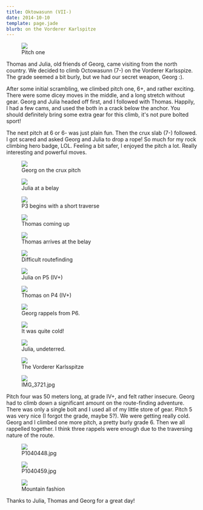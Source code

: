 ```yaml
---
title: Oktowasunn (VII-)
date: 2014-10-10
template: page.jade
blurb: on the Vorderer Karlspitze
---
```


<figure><a href='https://www.flickr.com/photos/55338612@N00/15750926362'>
<img src='https://farm6.static.flickr.com/5609/15750926362_8a6da78d48_b.jpg'></a>
<figcaption>Pitch one</figcaption>
</figure>

Thomas and Julia, old friends of Georg, came visiting from the north country. We
decided to climb Octowasunn (7-) on the Vorderer Karlsspize. The grade seemed a
bit burly, but we had our secret weapon, Georg :).

After some initial scrambling, we climbed pitch one, 6+, and rather
exciting. There were some dicey moves in the middle, and a long stretch without
gear. Georg and Julia headed off first, and I followed with Thomas. Happily, I
had a few cams, and used the both in a crack below the anchor. You should
definitely bring some extra gear for this climb, it's not pure bolted sport!

The next pitch at 6 or 6- was just plain fun. Then the crux slab (7-)
followed. I got scared and asked Georg and Julia to drop a rope! So much for my
rock climbing hero badge, LOL. Feeling a bit safer, I enjoyed the pitch a
lot. Really interesting and powerful moves.


<figure><a href='https://www.flickr.com/photos/55338612@N00/15129439544'>
<img src='https://farm8.static.flickr.com/7482/15129439544_d1b76d4f5b_b.jpg'></a>
<figcaption>Georg on the crux pitch</figcaption>
</figure>


<figure><a href='https://www.flickr.com/photos/55338612@N00/15750932502'>
<img src='https://farm6.static.flickr.com/5603/15750932502_db4ea50338_b.jpg'></a>
<figcaption>Julia at a belay</figcaption>
</figure>


<figure><a href='https://www.flickr.com/photos/55338612@N00/15725688636'>
<img src='https://farm8.static.flickr.com/7562/15725688636_c41b8ef65e_b.jpg'></a>
<figcaption>P3 begins with a short traverse</figcaption>
</figure>


<figure><a href='https://www.flickr.com/photos/55338612@N00/15563963078'>
<img src='https://farm8.static.flickr.com/7511/15563963078_64519f3d01_b.jpg'></a>
<figcaption>Thomas coming up</figcaption>
</figure>


<figure><a href='https://www.flickr.com/photos/55338612@N00/15563516309'>
<img src='https://farm4.static.flickr.com/3954/15563516309_be9f328b10_b.jpg'></a>
<figcaption>Thomas arrives at the belay</figcaption>
</figure>


<figure><a href='https://www.flickr.com/photos/55338612@N00/15747504541'>
<img src='https://farm8.static.flickr.com/7520/15747504541_2e0c47bc32_b.jpg'></a>
<figcaption>Difficult routefinding</figcaption>
</figure>


<figure><a href='https://www.flickr.com/photos/55338612@N00/15564585600'>
<img src='https://farm8.static.flickr.com/7570/15564585600_334a28e043_b.jpg'></a>
<figcaption>Julia on P5 (IV+)</figcaption>
</figure>


<figure><a href='https://www.flickr.com/photos/55338612@N00/15130004473'>
<img src='https://farm8.static.flickr.com/7492/15130004473_9296aec3aa_b.jpg'></a>
<figcaption>Thomas on P4 (IV+)</figcaption>
</figure>


<figure><a href='https://www.flickr.com/photos/55338612@N00/15129457334'>
<img src='https://farm8.static.flickr.com/7485/15129457334_bd6aab109d_b.jpg'></a>
<figcaption>Georg rappels from P6.</figcaption>
</figure>


<figure><a href='https://www.flickr.com/photos/55338612@N00/15130009913'>
<img src='https://farm4.static.flickr.com/3942/15130009913_7fa288c9ee_b.jpg'></a>
<figcaption>It was quite cold!</figcaption>
</figure>


<figure><a href='https://www.flickr.com/photos/55338612@N00/15563978868'>
<img src='https://farm8.static.flickr.com/7502/15563978868_5368669721_b.jpg'></a>
<figcaption>Julia, undeterred.</figcaption>
</figure>


<figure><a href='https://www.flickr.com/photos/55338612@N00/15130016483'>
<img src='https://farm4.static.flickr.com/3944/15130016483_68ddd3838c_b.jpg'></a>
<figcaption>The Vorderer Karlsspitze</figcaption>
</figure>


<figure><a href='https://www.flickr.com/photos/55338612@N00/15563545799'>
<img src='https://farm6.static.flickr.com/5614/15563545799_361c25b9c8_b.jpg'></a>
<figcaption>IMG_3721.jpg</figcaption>
</figure>



Pitch four was 50 meters long, at grade IV+, and felt rather insecure. Georg had to climb down a significant amount on the route-finding adventure. There was only a single bolt and I used all of my little store of gear. Pitch 5 was very nice (I forgot the grade, maybe 5?). We were getting really cold. Georg and I climbed one more pitch, a pretty burly grade 6. Then we all rappelled together. I think three rappels were enough due to the traversing nature of the route.

<figure><a href='https://www.flickr.com/photos/55338612@N00/15751146052'>
<img src='https://farm6.static.flickr.com/5610/15751146052_53653a543d_b.jpg'></a>
<figcaption>P1040448.jpg</figcaption>
</figure>


<figure><a href='https://www.flickr.com/photos/55338612@N00/15129659524'>
<img src='https://farm4.static.flickr.com/3953/15129659524_d6d65622cc_b.jpg'></a>
<figcaption>P1040459.jpg</figcaption>
</figure>


<figure><a href='https://www.flickr.com/photos/55338612@N00/15564469537'>
<img src='https://farm8.static.flickr.com/7488/15564469537_48a6cd3bfd_b.jpg'></a>
<figcaption>Mountain fashion</figcaption>
</figure>


Thanks to Julia, Thomas and Georg for a great day!


